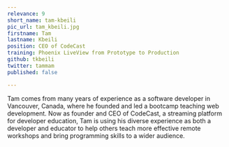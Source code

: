 ```yaml
---
relevance: 9
short_name: tam-kbeili
pic_url: tam_kbeili.jpg
firstname: Tam
lastname: Kbeili
position: CEO of CodeCast
training: Phoenix LiveView from Prototype to Production
github: tkbeili
twitter: tammam
published: false

---
```

<p>Tam comes from many years of experience as a software developer in Vancouver, Canada, where he founded and led a bootcamp teaching web development. Now as founder and CEO of CodeCast, a streaming platform for developer education, Tam is using his diverse experience as both a developer and educator to help others teach more effective remote workshops and bring programming skills to a wider audience.</p>